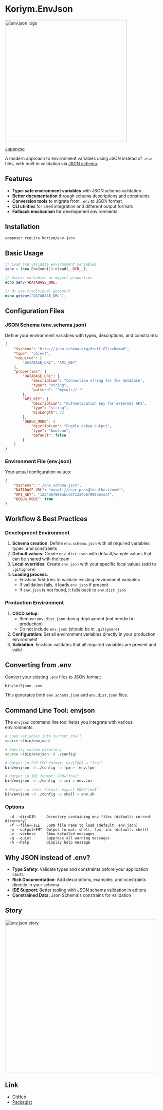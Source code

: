 # Koriym.EnvJson

<img src="https://koriym.github.io/Koriym.EnvJson/images/envjson.jpg" width="400px" alt="env.json logo">


[Japanese](./README.ja.md)

A modern approach to environment variables using JSON instead of `.env` files, with built-in validation via [JSON schema](https://json-schema.org/).

## Features

- **Type-safe environment variables** with JSON schema validation
- **Better documentation** through schema descriptions and constraints
- **Conversion tools** to migrate from `.env` to JSON format
- **CLI utilities** for shell integration and different output formats
- **Fallback mechanism** for development environments

## Installation

```bash
composer require koriym/env-json
```

## Basic Usage

```php
// Load and validate environment variables
$env = (new EnvJson())->load(__DIR__);

// Access variables as object properties
echo $env->DATABASE_URL;

// Or use traditional getenv()
echo getenv('DATABASE_URL');
```

## Configuration Files

### JSON Schema (env.schema.json)

Define your environment variables with types, descriptions, and constraints:

```json
{
    "$schema": "http://json-schema.org/draft-07/schema#",
    "type": "object",
    "required": [
        "DATABASE_URL", "API_KEY"
    ],
    "properties": {
        "DATABASE_URL": {
            "description": "Connection string for the database",
            "type": "string",
            "pattern": "^mysql://.*"
        },
        "API_KEY": {
            "description": "Authentication key for external API",
            "type": "string",
            "minLength": 32
        },
        "DEBUG_MODE": {
            "description": "Enable debug output",
            "type": "boolean",
            "default": false
        }
    }
}
```

### Environment File (env.json)

Your actual configuration values:

```json
{
    "$schema": "./env.schema.json",
    "DATABASE_URL": "mysql://user:pass@localhost/mydb",
    "API_KEY": "1234567890abcdef1234567890abcdef",
    "DEBUG_MODE": true
}
```


## Workflow & Best Practices

### Development Environment

1. **Schema creation**: Define `env.schema.json` with all required variables, types, and constraints
2. **Default values**: Create `env.dist.json` with default/sample values that can be shared with the team
3. **Local overrides**: Create `env.json` with your specific local values (add to `.gitignore`)
4. **Loading process**:
    - EnvJson first tries to validate existing environment variables
    - If validation fails, it loads `env.json` if present
    - If `env.json` is not found, it falls back to `env.dist.json`

### Production Environment

1. **CI/CD setup**:
    - Remove `env.dist.json` during deployment (not needed in production)
    - Do not include `env.json` (should be in `.gitignore`)
2. **Configuration**: Set all environment variables directly in your production environment
3. **Validation**: EnvJson validates that all required variables are present and valid

## Converting from .env

Convert your existing `.env` files to JSON format:

```bash
bin/ini2json .env
```

This generates both `env.schema.json` and `env.dist.json` files.

## Command Line Tool: envjson

The `envjson` command line tool helps you integrate with various environments:

```bash
# Load variables into current shell
source <(bin/envjson)

# Specify custom directory
source <(bin/envjson -d ./config)

# Output in PHP-FPM format: env[FOO] = "foo1"
bin/envjson -d ./config -o fpm > .env.fpm

# Output in INI format: FOO="foo1"
bin/envjson -d ./config -o ini > env.ini

# Output in shell format: export FOO="foo1"
bin/envjson -d ./config -o shell > env.sh
```

### Options

```
  -d --dir=DIR     Directory containing env files (default: current directory)
  -f --file=FILE   JSON file name to load (default: env.json)
  -o --output=FMT  Output format: shell, fpm, ini (default: shell)
  -v --verbose     Show detailed messages
  -q --quiet       Suppress all warning messages
  -h --help        Display help message
```

## Why JSON instead of .env?

- **Type Safety**: Validate types and constraints before your application starts
- **Rich Documentation**: Add descriptions, examples, and constraints directly in your schema
- **IDE Support**: Better tooling with JSON schema validation in editors
- **Constrained Data**: Json Schema's constrains for validation

## Story

<img src="https://koriym.github.io/Koriym.EnvJson/images/story/en1.jpg" width="500px" alt="env.json story">

## Link

- [GitHub](https://github.com/koriym/Koriym.EnvJson)
- [Packagist](https://packagist.org/packages/koriym/env-json)
